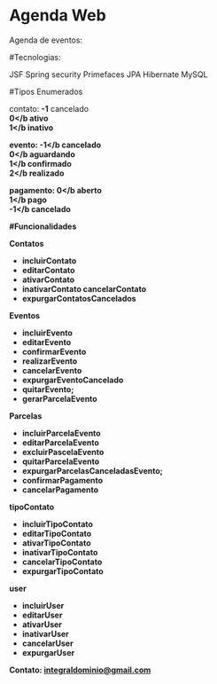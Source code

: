# Agenda Web
Agenda de eventos:

#Tecnologias:

JSF
Spring security
Primefaces
JPA
Hibernate
MySQL



#Tipos Enumerados

contato: 
<b>-1</b> cancelado<br>
<b>0</b ativo <br>
<b>1</b inativo <br>

evento: 
<b>-1</b cancelado<br>
<b>0</b aguardando<br>
<b>1</b confirmado<br>
<b>2</b realizado<br>

pagamento: 
<b>0</b aberto<br>
<b>1</b pago<br>
<b>-1</b cancelado<br>

#Funcionalidades

Contatos

* incluirContato
* editarContato
* ativarContato
* inativarContato
cancelarContato
* expurgarContatosCancelados

Eventos

* incluirEvento
* editarEvento
* confirmarEvento
* realizarEvento
* cancelarEvento
* expurgarEventoCancelado
* quitarEvento;
* gerarParcelaEvento

Parcelas

* incluirParcelaEvento
* editarParcelaEvento
* excluirPascelaEvento
* quitarParcelaEvento
* expurgarParcelasCanceladasEvento;
* confirmarPagamento
* cancelarPagamento

tipoContato

* incluirTipoContato
* editarTipoContato
* ativarTipoContato
* inativarTipoContato
* cancelarTipoContato
* expurgarTipoContato

user

* incluirUser
* editarUser
* ativarUser
* inativarUser
* cancelarUser
* expurgarUser


Contato: integraldominio@gmail.com
